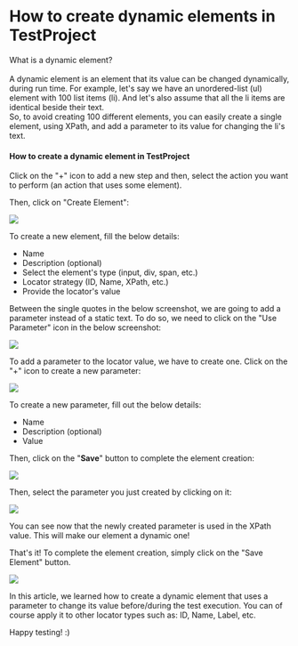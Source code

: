 # How to create dynamic elements in TestProject

What is a dynamic element?\
\
A dynamic element is an element that its value can be changed dynamically, during run time. For example, let's say we have an unordered-list (ul) element with 100 list items (li). And let's also assume that all the li items are identical beside their text.\
So, to avoid creating 100 different elements, you can easily create a single element, using XPath, and add a parameter to its value for changing the li's text.

#### How to create a dynamic element in TestProject <a href="#how-to-create-a-dynamic-element-in-testproject" id="how-to-create-a-dynamic-element-in-testproject"></a>

Click on the "+" icon to add a new step and then, select the action you want to perform (an action that uses some element).

Then, click on "Create Element":

![](<../../.gitbook/assets/image (465).png>)

To create a new element, fill the below details:

* Name
* Description (optional)
* Select the element's type (input, div, span, etc.)
* Locator strategy (ID, Name, XPath, etc.)
* Provide the locator's value

Between the single quotes in the below screenshot, we are going to add a parameter instead of a static text. To do so, we need to click on the "Use Parameter" icon in the below screenshot:

![](<../../.gitbook/assets/image (551).png>)

To add a parameter to the locator value, we have to create one. Click on the "+" icon to create a new parameter:

![](<../../.gitbook/assets/image (531).png>)

To create a new parameter, fill out the below details:

* Name
* Description (optional)
* Value

Then, click on the "**Save**" button to complete the element creation:

![](<../../.gitbook/assets/image (530).png>)

Then, select the parameter you just created by clicking on it:

![](<../../.gitbook/assets/image (467).png>)

You can see now that the newly created parameter is used in the XPath value. This will make our element a dynamic one!

That's it! To complete the element creation, simply click on the "Save Element" button.

![](<../../.gitbook/assets/image (507).png>)

In this article, we learned how to create a dynamic element that uses a parameter to change its value before/during the test execution. You can of course apply it to other locator types such as: ID, Name, Label, etc.

Happy testing! :)
